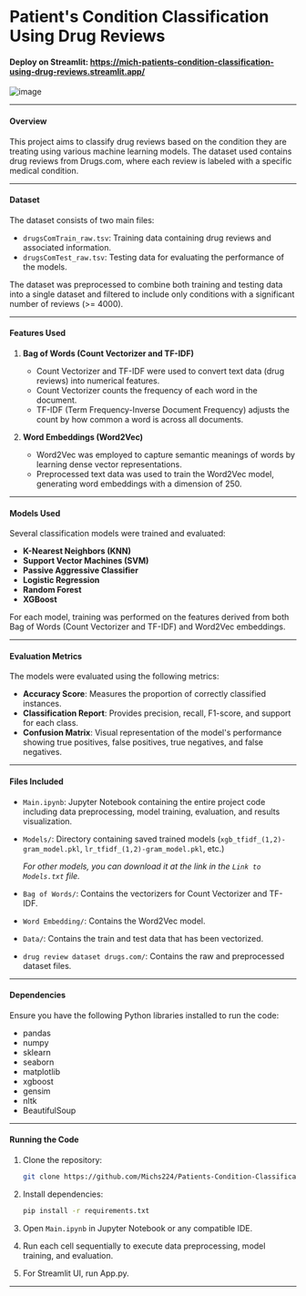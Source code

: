 # Patient's Condition Classification Using Drug Reviews
#### Deploy on Streamlit: https://mich-patients-condition-classification-using-drug-reviews.streamlit.app/
![image](https://github.com/Michs224/Patients-Condition-Classification-Using-Drug-Reviews/assets/128117104/1e01cb36-d59b-45d6-bacf-d5d6dbcd56f2)

---

#### Overview

This project aims to classify drug reviews based on the condition they are treating using various machine learning models. The dataset used contains drug reviews from Drugs.com, where each review is labeled with a specific medical condition.

---

#### Dataset

The dataset consists of two main files:
- `drugsComTrain_raw.tsv`: Training data containing drug reviews and associated information.
- `drugsComTest_raw.tsv`: Testing data for evaluating the performance of the models.

The dataset was preprocessed to combine both training and testing data into a single dataset and filtered to include only conditions with a significant number of reviews (>= 4000).

---

#### Features Used

1. **Bag of Words (Count Vectorizer and TF-IDF)**
   - Count Vectorizer and TF-IDF were used to convert text data (drug reviews) into numerical features.
   - Count Vectorizer counts the frequency of each word in the document.
   - TF-IDF (Term Frequency-Inverse Document Frequency) adjusts the count by how common a word is across all documents.

2. **Word Embeddings (Word2Vec)**
   - Word2Vec was employed to capture semantic meanings of words by learning dense vector representations.
   - Preprocessed text data was used to train the Word2Vec model, generating word embeddings with a dimension of 250.

---

#### Models Used

Several classification models were trained and evaluated:

- **K-Nearest Neighbors (KNN)**
- **Support Vector Machines (SVM)**
- **Passive Aggressive Classifier**
- **Logistic Regression**
- **Random Forest**
- **XGBoost**

For each model, training was performed on the features derived from both Bag of Words (Count Vectorizer and TF-IDF) and Word2Vec embeddings.

---

#### Evaluation Metrics

The models were evaluated using the following metrics:
- **Accuracy Score**: Measures the proportion of correctly classified instances.
- **Classification Report**: Provides precision, recall, F1-score, and support for each class.
- **Confusion Matrix**: Visual representation of the model's performance showing true positives, false positives, true negatives, and false negatives.

---

#### Files Included

- `Main.ipynb`: Jupyter Notebook containing the entire project code including data preprocessing, model training, evaluation, and results visualization.
- `Models/`: Directory containing saved trained models (`xgb_tfidf_(1,2)-gram_model.pkl`, `lr_tfidf_(1,2)-gram_model.pkl`, etc.)

  _For other models, you can download it at the link in the `Link to Models.txt` file._
- `Bag of Words/`: Contains the vectorizers for Count Vectorizer and TF-IDF.
- `Word Embedding/`: Contains the Word2Vec model.
- `Data/`: Contains the train and test data that has been vectorized.
- `drug review dataset drugs.com/`: Contains the raw and preprocessed dataset files.

---

#### Dependencies

Ensure you have the following Python libraries installed to run the code:
- pandas
- numpy
- sklearn
- seaborn
- matplotlib
- xgboost
- gensim
- nltk
- BeautifulSoup

---

#### Running the Code

1. Clone the repository:
   ```bash
   git clone https://github.com/Michs224/Patients-Condition-Classification-Using-Drug-Reviews.git
   ```

2. Install dependencies:
   ```bash
   pip install -r requirements.txt
   ```

3. Open `Main.ipynb` in Jupyter Notebook or any compatible IDE.
   
4. Run each cell sequentially to execute data preprocessing, model training, and evaluation.
   
5. For Streamlit UI, run App.py.

---
